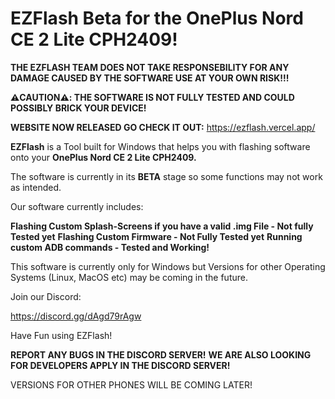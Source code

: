# EZFlash Beta for the OnePlus Nord CE 2 Lite CPH2409!

**THE EZFLASH TEAM DOES NOT TAKE RESPONSEBILITY FOR ANY DAMAGE CAUSED BY THE SOFTWARE USE AT YOUR OWN RISK!!!**

**⚠️CAUTION⚠️: THE SOFTWARE IS NOT FULLY TESTED AND COULD POSSIBLY BRICK YOUR DEVICE!**

**WEBSITE NOW RELEASED GO CHECK IT OUT:**
https://ezflash.vercel.app/

**EZFlash** is a Tool built for Windows that helps you with flashing software onto your **OnePlus Nord CE 2 Lite CPH2409.**

The software is currently in its **BETA** stage so some functions may not work as intended.

Our software currently includes:

**Flashing Custom Splash-Screens if you have a valid .img File - Not fully Tested yet**
**Flashing Custom Firmware - Not Fully Tested yet**
**Running custom ADB commands - Tested and Working!**

This software is currently only for Windows but Versions for other Operating Systems (Linux, MacOS etc) may be coming in the future.

Join our Discord:

https://discord.gg/dAgd79rAgw

Have Fun using EZFlash!

**REPORT ANY BUGS IN THE DISCORD SERVER!**
**WE ARE ALSO LOOKING FOR DEVELOPERS APPLY IN THE DISCORD SERVER!**

VERSIONS FOR OTHER PHONES WILL BE COMING LATER!

